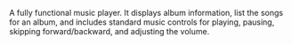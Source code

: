 A fully functional music player. It displays album information, list the songs for an album, and includes standard music controls for playing, pausing, skipping forward/backward, and adjusting the volume.
